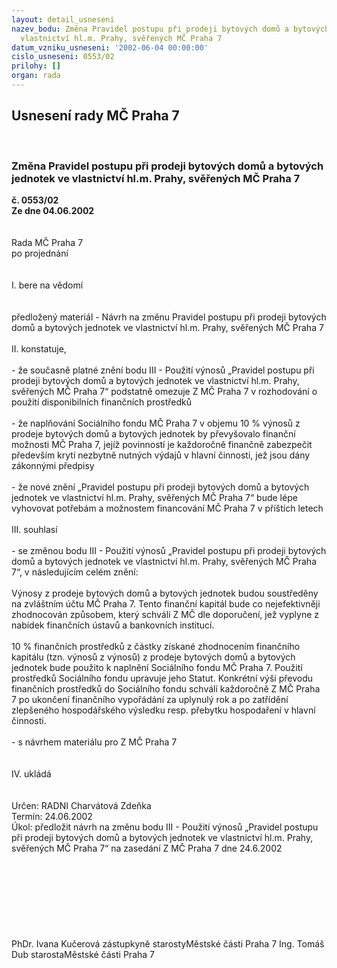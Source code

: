 ```yaml
---
layout: detail_usneseni
nazev_bodu: Změna Pravidel postupu při prodeji bytových domů a bytových jednotek ve
  vlastnictví hl.m. Prahy, svěřených MČ Praha 7
datum_vzniku_usneseni: '2002-06-04 00:00:00'
cislo_usneseni: 0553/02
prilohy: []
organ: rada
---
```

<div id="ucUsn_pList" class="usn">
	<span><h2>Usnesení rady MČ Praha 7 </h2>
<br></span><div class="standBody">
<span><h3>Změna Pravidel postupu při prodeji bytových domů a bytových jednotek ve vlastnictví hl.m. Prahy, svěřených MČ Praha 7</h3></span><div class="center">
		<strong>č. 0553/02</strong><br>
	</div>
<div class="center">
		<strong>Ze dne 04.06.2002</strong><br><br>
	</div>
<br>Rada MČ Praha 7<br>po projednání<br><br><br>I.	bere na vědomí<br><br> <br>předložený materiál - Návrh na změnu Pravidel postupu při prodeji bytových domů a bytových jednotek ve vlastnictví hl.m. Prahy, svěřených MČ Praha 7<br><br>II.	konstatuje,<br><br>- že současně platné znění bodu III  - Použití výnosů „Pravidel postupu při prodeji bytových domů a bytových jednotek ve vlastnictví hl.m. Prahy, svěřených MČ Praha 7“  podstatně omezuje Z MČ Praha 7 v rozhodování o použití disponibilních finančních prostředků<br><br>- že naplňování Sociálního fondu MČ Praha 7 v objemu 10 % výnosů z prodeje bytových domů a bytových jednotek by převyšovalo finanční možnosti MČ Praha 7, jejíž povinností je každoročně finančně zabezpečit především krytí nezbytně nutných výdajů v hlavní činnosti, jež jsou dány zákonnými předpisy<br><br>- že nové znění „Pravidel postupu při prodeji bytových domů a bytových jednotek ve vlastnictví hl.m. Prahy, svěřených MČ Praha 7“ bude lépe vyhovovat potřebám a možnostem financování MČ Praha 7 v příštích letech <br><br>III.	souhlasí <br><br>- se změnou bodu III - Použití výnosů „Pravidel postupu při prodeji bytových domů a bytových jednotek ve vlastnictví hl.m. Prahy, svěřených MČ Praha 7“, v následujícím celém znění:<br><br>Výnosy z prodeje bytových domů a bytových jednotek budou soustředěny na zvláštním účtu MČ Praha 7. Tento finanční kapitál bude co nejefektivněji zhodnocován způsobem, který schválí Z MČ dle doporučení, jež vyplyne z nabídek finančních ústavů a bankovních institucí.<br><br>10 % finančních prostředků z částky získané zhodnocením finančního kapitálu (tzn. výnosů z výnosů) z prodeje bytových domů a bytových jednotek bude použito k naplnění Sociálního fondu MČ Praha 7. Použití prostředků Sociálního fondu upravuje jeho Statut. Konkrétní výši převodu finančních prostředků do Sociálního fondu schválí každoročně Z MČ Praha 7 po ukončení finančního vypořádání za uplynulý rok a po zatřídění zlepšeného hospodářského výsledku resp. přebytku hospodaření v hlavní činnosti.<br><br>- s návrhem materiálu pro Z MČ Praha 7<br><br><br>IV.	ukládá <br><br> <br>Určen:	RADNI Charvátová Zdeňka<br>Termín: 24.06.2002<br>Úkol:	předložit návrh na změnu bodu III - Použití výnosů „Pravidel postupu při prodeji bytových domů a bytových jednotek ve vlastnictví hl.m. Prahy, svěřených MČ Praha 7“ na zasedání Z MČ Praha 7 dne 24.6.2002<br> <br><br><br><br><br><br> <br>	<br>PhDr. Ivana Kučerová zástupkyně starostyMěstské části Praha 7	Ing. Tomáš Dub starostaMěstské části Praha 7<br>	<br><br>
</div>
</div>
